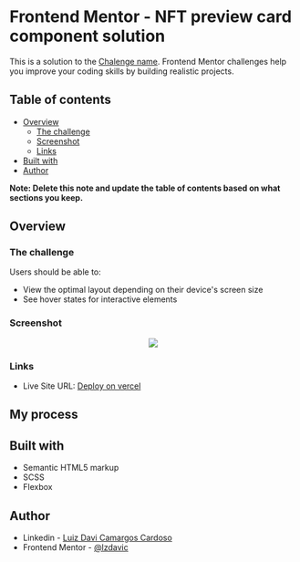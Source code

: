 # Frontend Mentor - NFT preview card component solution

This is a solution to the [Chalenge name](##). Frontend Mentor challenges help you improve your coding skills by building realistic projects. 

## Table of contents

- [Overview](#overview)
  - [The challenge](#the-challenge)
  - [Screenshot](#screenshot)
  - [Links](#links)
- [Built with](#built-with)
- [Author](#author)


**Note: Delete this note and update the table of contents based on what sections you keep.**

## Overview

### The challenge

Users should be able to:

- View the optimal layout depending on their device's screen size
- See hover states for interactive elements

### Screenshot

<p align="center"><img src="#"></p>

### Links

- Live Site URL: [Deploy on vercel](###)

## My process

## Built with

- Semantic HTML5 markup
- SCSS
- Flexbox

## Author

- Linkedin - [Luiz Davi Camargos Cardoso](https://www.linkedin.com/in/luiz-davi-camargos-cardoso/)
- Frontend Mentor - [@lzdavic](https://www.frontendmentor.io/profile/lzdavic)


